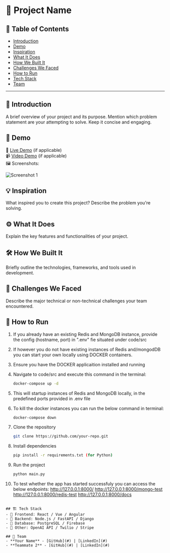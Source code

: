 # 🚀 Project Name

## 📌 Table of Contents
- [Introduction](#introduction)
- [Demo](#demo)
- [Inspiration](#inspiration)
- [What It Does](#what-it-does)
- [How We Built It](#how-we-built-it)
- [Challenges We Faced](#challenges-we-faced)
- [How to Run](#how-to-run)
- [Tech Stack](#tech-stack)
- [Team](#team)

---

## 🎯 Introduction
A brief overview of your project and its purpose. Mention which problem statement are your attempting to solve. Keep it concise and engaging.

## 🎥 Demo
🔗 [Live Demo](#) (if applicable)  
📹 [Video Demo](#) (if applicable)  
🖼️ Screenshots:

![Screenshot 1](link-to-image)

## 💡 Inspiration
What inspired you to create this project? Describe the problem you're solving.

## ⚙️ What It Does
Explain the key features and functionalities of your project.

## 🛠️ How We Built It
Briefly outline the technologies, frameworks, and tools used in development.

## 🚧 Challenges We Faced
Describe the major technical or non-technical challenges your team encountered.

## 🏃 How to Run
1. If you already have an existing Redis and MongoDB instance, provide the config (hostname, port) in ".env" fie situated under code/src

2. If however you do not have existing instances of Redis and/mongodDB you can start your own locally using DOCKER containers. 

3. Ensure you have the DOCKER applicaition installed and running

4. Navigate to code/src and execute this command in the terminal:
   ```sh
   docker-compose up -d
   ```

5. This will startup instances of Redis and MongoDB locally, in the predefined ports provided in .env file

6. To kill the docker instances you can run the below command in terminal:
   ```sh
   docker-compose down
   ```

7. Clone the repository  
   ```sh
   git clone https://github.com/your-repo.git
   ```
8. Install dependencies  
   ```sh
   pip install -r requirements.txt (for Python)
   ```
9. Run the project  
   ```sh
   python main.py

10. To test whether the app has started successfuly you can access the below endpoints:
http://127.0.0.1:8000/
http://127.0.0.1:8000/mongo-test
http://127.0.0.1:8000/redis-test
http://127.0.0.1:8000/docs
   ```

## 🏗️ Tech Stack
- 🔹 Frontend: React / Vue / Angular
- 🔹 Backend: Node.js / FastAPI / Django
- 🔹 Database: PostgreSQL / Firebase
- 🔹 Other: OpenAI API / Twilio / Stripe

## 👥 Team
- **Your Name** - [GitHub](#) | [LinkedIn](#)
- **Teammate 2** - [GitHub](#) | [LinkedIn](#)